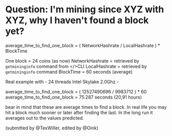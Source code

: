 # Question: I'm mining since XYZ with XYZ, why I haven't found a block yet?

average_time_to_find_one_block = ( NetworkHashrate / LocalHashrate ) * BlockTime

One block = 24 coins (as now)
NetworkHashrate = retrieved by `getmininginfo` command from </>CLI
LocalHashrate = retrieved by `getmininginfo` command
BlockTime = 60 seconds (average)

Real example with - 24 threads Intel Skylake 2.0Ghz -

average_time_to_find_one_block = ( 12527490696 / 9983712 ) * 60
average_time_to_find_one_block = 75.287 seconds (20,91 hours)

bear in mind that these are average times to find a block. In real life you may hit a block much sooner or later after finding the last. In the long run it averages out to the values predicted.

(submitted by @TexWiller, edited by @Oink)
